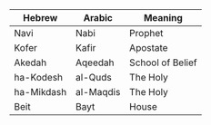 | Hebrew     | Arabic    | Meaning          |
| ---------- | --------- | ---------------- |
| Navi       | Nabi      | Prophet          |
| Kofer      | Kafir     | Apostate         |
| Akedah     | Aqeedah   | School of Belief |
| ha-Kodesh  | al-Quds   | The Holy         |
| ha-Mikdash | al-Maqdis | The Holy         |
| Beit       | Bayt      | House            |
